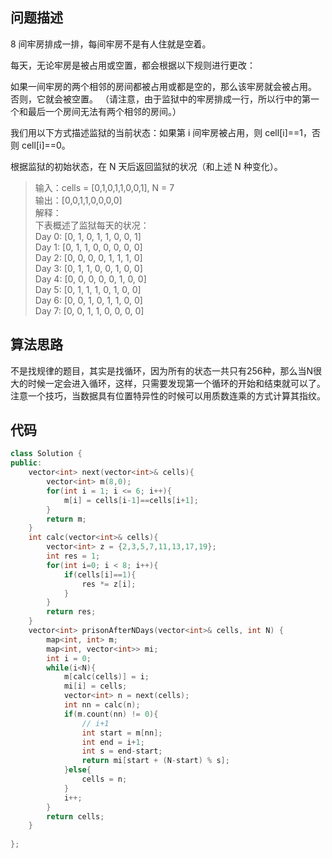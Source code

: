 ## 问题描述
8 间牢房排成一排，每间牢房不是有人住就是空着。

每天，无论牢房是被占用或空置，都会根据以下规则进行更改：

如果一间牢房的两个相邻的房间都被占用或都是空的，那么该牢房就会被占用。
否则，它就会被空置。
（请注意，由于监狱中的牢房排成一行，所以行中的第一个和最后一个房间无法有两个相邻的房间。）

我们用以下方式描述监狱的当前状态：如果第 i 间牢房被占用，则 cell[i]==1，否则 cell[i]==0。

根据监狱的初始状态，在 N 天后返回监狱的状况（和上述 N 种变化）。
 
> 输入：cells = [0,1,0,1,1,0,0,1], N = 7  
输出：[0,0,1,1,0,0,0,0]  
解释：  
下表概述了监狱每天的状况：  
Day 0: [0, 1, 0, 1, 1, 0, 0, 1]  
Day 1: [0, 1, 1, 0, 0, 0, 0, 0]  
Day 2: [0, 0, 0, 0, 1, 1, 1, 0]  
Day 3: [0, 1, 1, 0, 0, 1, 0, 0]  
Day 4: [0, 0, 0, 0, 0, 1, 0, 0]  
Day 5: [0, 1, 1, 1, 0, 1, 0, 0]  
Day 6: [0, 0, 1, 0, 1, 1, 0, 0]  
Day 7: [0, 0, 1, 1, 0, 0, 0, 0]  

## 算法思路
不是找规律的题目，其实是找循环，因为所有的状态一共只有256种，那么当N很大的时候一定会进入循环，这样，只需要发现第一个循环的开始和结束就可以了。注意一个技巧，当数据具有位置特异性的时候可以用质数连乘的方式计算其指纹。

## 代码
```c++
class Solution {
public:
    vector<int> next(vector<int>& cells){
        vector<int> m(8,0);
        for(int i = 1; i <= 6; i++){
            m[i] = cells[i-1]==cells[i+1];
        }
        return m;
    }
    int calc(vector<int>& cells){
        vector<int> z = {2,3,5,7,11,13,17,19};
        int res = 1;
        for(int i=0; i < 8; i++){
            if(cells[i]==1){
                res *= z[i];
            }
        }
        return res;
    }
    vector<int> prisonAfterNDays(vector<int>& cells, int N) {
        map<int, int> m;
        map<int, vector<int>> mi;
        int i = 0;
        while(i<N){
            m[calc(cells)] = i;
            mi[i] = cells;
            vector<int> n = next(cells);
            int nn = calc(n);
            if(m.count(nn) != 0){
                // i+1
                int start = m[nn];
                int end = i+1;
                int s = end-start;
                return mi[start + (N-start) % s];
            }else{
                cells = n;
            }
            i++;
        }
        return cells;
    }
    
};
```